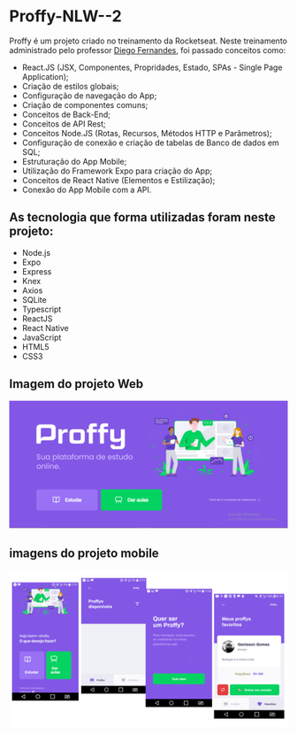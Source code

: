 # Proffy-NLW--2
Proffy é um projeto criado no treinamento da Rocketseat.
Neste treinamento administrado pelo professor [Diego Fernandes](https://github.com/diego3g), foi passado conceitos
como:
* React.JS (JSX, Componentes, Propridades, Estado, SPAs - Single Page Application);
* Criação de estilos globais;
* Configuração de navegação do App;
* Criação de componentes comuns;
* Conceitos de Back-End;
* Conceitos de API Rest;
* Conceitos Node.JS (Rotas, Recursos, Métodos HTTP e Parâmetros);
* Configuração de conexão e criação de tabelas de Banco de dados em SQL;
* Estruturação do App Mobile;
* Utilização do Framework Expo para criação do App;
* Conceitos de React Native (Elementos e Estilização);
* Conexão do App Mobile com a API.
## As tecnologia que forma utilizadas foram neste projeto:
* Node.js
* Expo
* Express
* Knex
* Axios
* SQLite
* Typescript
* ReactJS
* React Native
* JavaScript
* HTML5
* CSS3
## Imagem do projeto Web
![Imagem do projeto web](https://github.com/gfg3019/Proffy-NLW--2/blob/master/TeleCerta.png)

## imagens do projeto mobile
![Imagens do projeto mobile](https://github.com/gfg3019/Proffy-NLW--2/blob/master/telaMMObile.png)
